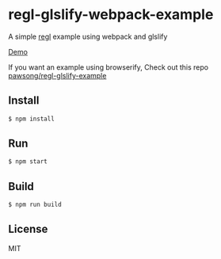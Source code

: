 # regl-glslify-webpack-example

A simple [regl](https://github.com/regl-project/regl) example using webpack and glslify

[Demo](https://pawsong.github.io/regl-glslify-webpack-example/)

If you want an example using browserify, Check out this repo [pawsong/regl-glslify-example](https://github.com/pawsong/regl-glslify-example)

## Install

```bash
$ npm install
```

## Run

```bash
$ npm start
```

## Build

```bash
$ npm run build
```

## License

MIT
